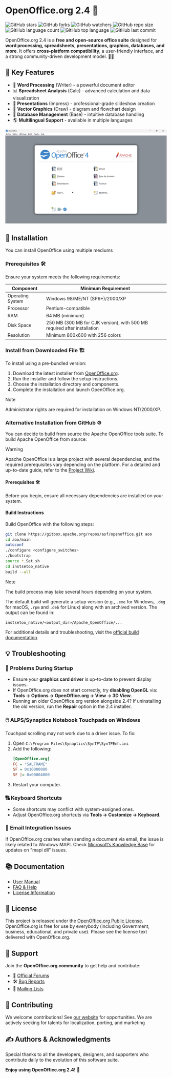 # OpenOffice.org 2.4 👋

![GitHub stars](https://img.shields.io/github/stars/apache/openoffice?style=social) 
![GitHub forks](https://img.shields.io/github/forks/apache/openoffice?style=social)
![GitHub watchers](https://img.shields.io/github/watchers/apache/openoffice?style=social) 
![GitHub repo size](https://img.shields.io/github/repo-size/apache/openoffice) 
![GitHub language count](https://img.shields.io/github/languages/count/apache/openoffice) 
![GitHub top language](https://img.shields.io/github/languages/top/apache/openoffice) 
![GitHub last commit](https://img.shields.io/github/last-commit/apache/openoffice?color=red)

OpenOffice.org 2.4 is a **free and open-source office suite** designed for **word processing, spreadsheets, presentations, graphics, databases, and more**. It offers **cross-platform compatibility**, a user-friendly interface, and a strong community-driven development model. 🚀✨

## 🔑 Key Features

- 📄 **Word Processing** (Writer) - a powerful document editor
- 📊 **Spreadsheet Analysis** (Calc) - advanced calculation and data visualization
- 🎨 **Presentations** (Impress) - professional-grade slideshow creation
- 📑 **Vector Graphics** (Draw) - diagram and flowchart design
- 📂 **Database Management** (Base) - intuitive database handling
- 🌎 **Multilingual Support** - available in multiple languages

![Open Office Startup Page](open_office_welcome_screen.png)

## 🚀 Installation

You can install OpenOffice using multiple mediums

### Prerequisites 🛠️

Ensure your system meets the following requirements:

| Component        | Minimum Requirement                                                      |
| ---------------- | ------------------------------------------------------------------------ |
| Operating System | Windows 98/ME/NT (SP6+)/2000/XP                                          |
| Processor        | Pentium-compatible                                                       |
| RAM              | 64 MB (minimum)                                                          |
| Disk Space       | 250 MB (300 MB for CJK version), with 500 MB required after installation |
| Resolution       | Minimum 800x600 with 256 colors                                          |

### Install from Downloaded File 🏗️

To install using a pre-bundled version:

1. Download the latest installer from [OpenOffice.org](http://www.openoffice.org/download/).
2. Run the installer and follow the setup instructions.
3. Choose the installation directory and components.
4. Complete the installation and launch OpenOffice.org.

> [!NOTE]
> Administrator rights are required for installation on Windows NT/2000/XP.

### Alternative Installation from GitHub ⚙️

You can decide to build from source the Apache OpenOffice tools suite. To build Apache OpenOffice from source:

> [!WARNING]
> Apache OpenOffice is a large project with several dependencies, and the required prerequisites vary depending on the platform. For a detailed and up-to-date guide, refer to the [Project Wiki](https://wiki.openoffice.org/wiki/Documentation/Building_Guide_AOO).

#### Prerequisites 🛠️

Before you begin, ensure all necessary dependencies are installed on your system.

#### Build Instructions

Build OpenOffice with the following steps:

```sh
git clone https://gitbox.apache.org/repos/asf/openoffice.git aoo
cd aoo/main
autoconf
./configure <configure_switches>
./bootstrap
source *.Set.sh
cd instsetoo_native
build --all
```
> [!NOTE]
> The build process may take several hours depending on your system.

The default build will generate a setup version (e.g., `.exe` for Windows, `.dmg` for macOS, `.rpm` and `.deb` for Linux) along with an archived version. The output can be found in:

```
instsetoo_native/<output_dir>/Apache_OpenOffice/...
```

For additional details and troubleshooting, visit the [official build documentation](https://wiki.openoffice.org/wiki/Documentation/Building_Guide_AOO#Building).

## 💡 Troubleshooting

### 🚀 Problems During Startup

- Ensure your **graphics card driver** is up-to-date to prevent display issues.
- If OpenOffice.org does not start correctly, try **disabling OpenGL** via: **Tools → Options → OpenOffice.org → View → 3D View**.
- Running an older OpenOffice.org version alongside 2.4? If uninstalling the old version, run the **Repair** option in the 2.4 installer.

### 🖱️ ALPS/Synaptics Notebook Touchpads on Windows

Touchpad scrolling may not work due to a driver issue. To fix:

1. Open `C:\Program Files\Synaptics\SynTP\SynTPEnh.ini`
2. Add the following:
   ```ini
   [OpenOffice.org]
   FC = "SALFRAME"
   SF = 0x10000000
   SF |= 0x00004000
   ```
3. Restart your computer.

### 🔠 Keyboard Shortcuts

- Some shortcuts may conflict with system-assigned ones.
- Adjust OpenOffice.org shortcuts via **Tools → Customize → Keyboard**.

### 📧 Email Integration Issues

If OpenOffice.org crashes when sending a document via email, the issue is likely related to Windows MAPI. Check [Microsoft’s Knowledge Base](http://www.microsoft.com) for updates on "mapi dll" issues.

## 📚 Documentation

- [User Manual](Documents/UserManual/UserManual.pdf)
- [FAQ & Help](http://www.openoffice.org/support/)
- [License Information](http://www.openoffice.org/license.html)

## 📜 License

This project is released under the [OpenOffice.org Public License](http://www.openoffice.org/license.html). OpenOffice.org is free for use by everybody (including Government, business, educational, and private use). Please see the license text delivered with OpenOffice.org.

## 💬 Support

Join the **OpenOffice.org community** to get help and contribute:

- 📣 [Official Forums](http://forum.openoffice.org/)
- 🛠️ [Bug Reports](http://www.openoffice.org/qa/)
- 📧 [Mailing Lists](http://www.openoffice.org/mail_list.html)

## 👥 Contributing

We welcome contributions! See 
[our website](https://openoffice.apache.org/get-involved.html) for opportunities. We are actively seeking for talents for localization, porting, and marketing

## ✍️ Authors & Acknowledgments

Special thanks to all the developers, designers, and supporters who contribute daily to the evolution of this software suite.

**Enjoy using OpenOffice.org 2.4!** 🎉
